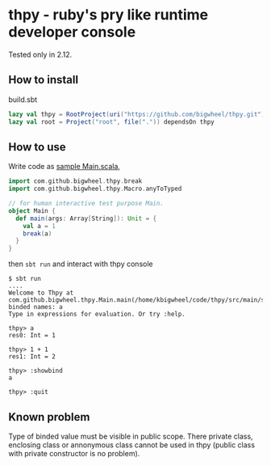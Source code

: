# thpy - ruby's pry like runtime developer console

Tested only in 2.12.

## How to install

build.sbt
```scala
lazy val thpy = RootProject(uri("https://github.com/bigwheel/thpy.git"))
lazy val root = Project("root", file(".")) dependsOn thpy
```
## How to use

Write code as [sample Main.scala](src/main/scala/com/github/bigwheel/thpy/Main.scala),
```scala
import com.github.bigwheel.thpy.break
import com.github.bigwheel.thpy.Macro.anyToTyped

// for human interactive test purpose Main.
object Main {
  def main(args: Array[String]): Unit = {
    val a = 1
    break(a)
  }
}
```
then `sbt run` and interact with thpy console
```
$ sbt run
....
Welcome to Thpy at com.github.bigwheel.thpy.Main.main(/home/kbigwheel/code/thpy/src/main/scala/com/github/bigwheel/thpy/Main.scala:10)
binded names: a
Type in expressions for evaluation. Or try :help.

thpy> a
res0: Int = 1

thpy> 1 + 1
res1: Int = 2

thpy> :showbind
a

thpy> :quit
```

## Known problem

Type of binded value must be visible in public scope.
There private class, enclosing class or annonymous class cannot be used in thpy (public class with private constructor is no problem).
